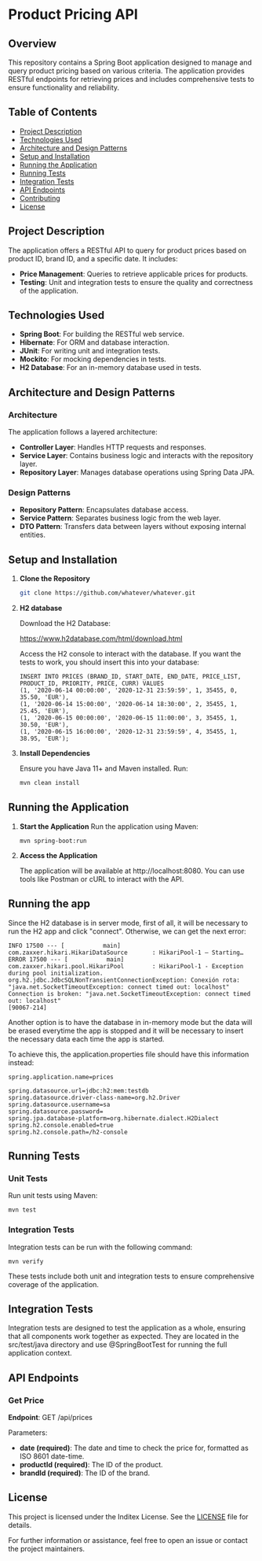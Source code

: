 # Product Pricing API

## Overview

This repository contains a Spring Boot application designed to manage and query product pricing based on various criteria. The application provides RESTful endpoints for retrieving prices and includes comprehensive tests to ensure functionality and reliability.

## Table of Contents

- [Project Description](#project-description)
- [Technologies Used](#technologies-used)
- [Architecture and Design Patterns](#architecture-and-design-patterns)
- [Setup and Installation](#setup-and-installation)
- [Running the Application](#running-the-application)
- [Running Tests](#running-tests)
- [Integration Tests](#integration-tests)
- [API Endpoints](#api-endpoints)
- [Contributing](#contributing)
- [License](#license)

## Project Description

The application offers a RESTful API to query for product prices based on product ID, brand ID, and a specific date. It includes:

- **Price Management**: Queries to retrieve applicable prices for products.
- **Testing**: Unit and integration tests to ensure the quality and correctness of the application.

## Technologies Used

- **Spring Boot**: For building the RESTful web service.
- **Hibernate**: For ORM and database interaction.
- **JUnit**: For writing unit and integration tests.
- **Mockito**: For mocking dependencies in tests.
- **H2 Database**: For an in-memory database used in tests.

## Architecture and Design Patterns

### Architecture

The application follows a layered architecture:

- **Controller Layer**: Handles HTTP requests and responses.
- **Service Layer**: Contains business logic and interacts with the repository layer.
- **Repository Layer**: Manages database operations using Spring Data JPA.

### Design Patterns

- **Repository Pattern**: Encapsulates database access.
- **Service Pattern**: Separates business logic from the web layer.
- **DTO Pattern**: Transfers data between layers without exposing internal entities.

## Setup and Installation

1. **Clone the Repository**

   ```bash
   git clone https://github.com/whatever/whatever.git

2. **H2 database**

    Download the H2 Database:

    https://www.h2database.com/html/download.html

    Access the H2 console to interact with the database. If you want the tests to work, you should insert this into your database:

    ```
    INSERT INTO PRICES (BRAND_ID, START_DATE, END_DATE, PRICE_LIST, PRODUCT_ID, PRIORITY, PRICE, CURR) VALUES
    (1, '2020-06-14 00:00:00', '2020-12-31 23:59:59', 1, 35455, 0, 35.50, 'EUR'),
    (1, '2020-06-14 15:00:00', '2020-06-14 18:30:00', 2, 35455, 1, 25.45, 'EUR'),
    (1, '2020-06-15 00:00:00', '2020-06-15 11:00:00', 3, 35455, 1, 30.50, 'EUR'),
    (1, '2020-06-15 16:00:00', '2020-12-31 23:59:59', 4, 35455, 1, 38.95, 'EUR');
    ```

2. **Install Dependencies**

    Ensure you have Java 11+ and Maven installed. Run:


   ```bash
   mvn clean install
    ```
## Running the Application

1. **Start the Application**
    Run the application using Maven:

   ```
   mvn spring-boot:run
    ```
2. **Access the Application**

    The application will be available at http://localhost:8080. You can use tools like Postman or cURL to interact with the API.


## Running the app

Since the H2 database is in server mode, first of all, it will be necessary to run the H2 app and click "connect". 
Otherwise, we can get the next error:

```
INFO 17500 --- [           main]
com.zaxxer.hikari.HikariDataSource       : HikariPool-1 – Starting…​
ERROR 17500 --- [           main]
com.zaxxer.hikari.pool.HikariPool        : HikariPool-1 - Exception during pool initialization.​
org.h2.jdbc.JdbcSQLNonTransientConnectionException: Conexión rota:
"java.net.SocketTimeoutException: connect timed out: localhost"​
Connection is broken: "java.net.SocketTimeoutException: connect timed out: localhost"​
[90067-214]
```

Another option is to have the database in in-memory mode but the data will be erased everytime the app is stopped
and it will be necessary to insert the necessary data each time the app is started.

To achieve this, the application.properties file should have this information instead:

```
spring.application.name=prices

spring.datasource.url=jdbc:h2:mem:testdb
spring.datasource.driver-class-name=org.h2.Driver
spring.datasource.username=sa
spring.datasource.password=
spring.jpa.database-platform=org.hibernate.dialect.H2Dialect
spring.h2.console.enabled=true
spring.h2.console.path=/h2-console
```

## Running Tests

### Unit Tests

Run unit tests using Maven:

    mvn test


### Integration Tests

Integration tests can be run with the following command:

    mvn verify

These tests include both unit and integration tests to ensure comprehensive coverage of the application.

## Integration Tests

Integration tests are designed to test the application as a whole, ensuring that all components work together as expected. They are located in the src/test/java directory and use @SpringBootTest for running the full application context.

## API Endpoints

### Get Price

**Endpoint**: GET /api/prices

Parameters:

- **date (required)**: The date and time to check the price for, formatted as ISO 8601 date-time.
- **productId (required)**: The ID of the product.
- **brandId (required)**: The ID of the brand.

## License

This project is licensed under the Inditex License. See the [LICENSE](https://www.license.com/inditex) file for details.


For further information or assistance, feel free to open an issue or contact the project maintainers.

